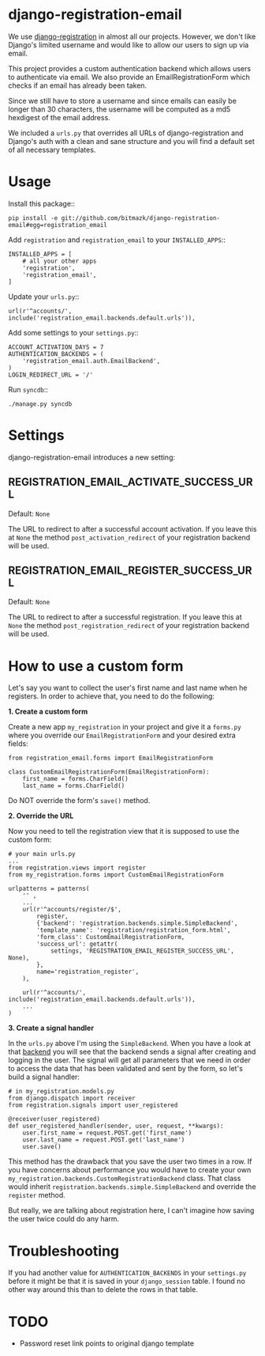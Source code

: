django-registration-email
==========================

We use
[django-registration](https://bitbucket.org/ubernostrum/django-registration/overview)
in almost all our projects. However, we don't like Django's limited username
and would like to allow our users to sign up via email.

This project provides a custom authentication backend which allows users to
authenticate via email. We also provide an EmailRegistrationForm which
checks if an email has already been taken.

Since we still have to store a username and since emails can easily be longer
than 30 characters, the username will be computed as a md5 hexdigest of the
email address.

We included a ``urls.py`` that overrides all URLs of django-registration
and Django's auth with a clean and sane structure and you will find a default
set of all necessary templates.

Usage
======

Install this package::

    pip install -e git://github.com/bitmazk/django-registration-email#egg=registration_email

Add ``registration`` and ``registration_email`` to your ``INSTALLED_APPS``::

    INSTALLED_APPS = [
        # all your other apps
        'registration',
        'registration_email',
    ]

Update your ``urls.py``::

    url(r'^accounts/', include('registration_email.backends.default.urls')),

Add some settings to your ``settings.py``::

    ACCOUNT_ACTIVATION_DAYS = 7
    AUTHENTICATION_BACKENDS = (
        'registration_email.auth.EmailBackend',
    )
    LOGIN_REDIRECT_URL = '/'

Run ``syncdb``::

    ./manage.py syncdb

Settings
========

django-registration-email introduces a new setting:

REGISTRATION_EMAIL_ACTIVATE_SUCCESS_URL
---------------------------------------

Default: ``None``

The URL to redirect to after a successful account activation. If you leave this
at ``None`` the method ``post_activation_redirect`` of your registration
backend will be used.

REGISTRATION_EMAIL_REGISTER_SUCCESS_URL
---------------------------------------

Default: ``None``

The URL to redirect to after a successful registration. If you leave this at
``None`` the method ``post_registration_redirect`` of your registration backend
will be used.

How to use a custom form
========================

Let's say you want to collect the user's first name and last name when he
registers. In order to achieve that, you need to do the following:

__1. Create a custom form__

Create a new app `my_registration` in your project and give it a `forms.py`
where you override our `EmailRegistrationForm` and your desired extra 
fields:

    from registration_email.forms import EmailRegistrationForm

    class CustomEmailRegistrationForm(EmailRegistrationForm):
        first_name = forms.CharField()
        last_name = forms.CharField()

Do NOT override the form's `save()` method.

__2. Override the URL__

Now you need to tell the registration view that it is supposed to use the
custom form:

    # your main urls.py
    ...
    from registration.views import register
    from my_registration.forms import CustomEmailRegistrationForm

    urlpatterns = patterns(
        '' ,
        ...
        url(r'^accounts/register/$',
            register,
            {'backend': 'registration.backends.simple.SimpleBackend',
            'template_name': 'registration/registration_form.html',
            'form_class': CustomEmailRegistrationForm,
            'success_url': getattr(
                settings, 'REGISTRATION_EMAIL_REGISTER_SUCCESS_URL', None),
            },
            name='registration_register', 
        ),

        url(r'^accounts/', include('registration_email.backends.default.urls')),
        ...
    ) 

__3. Create a signal handler__

In the `urls.py` above I'm using the `SimpleBackend`. When you have a look
at that [backend](https://github.com/nathanborror/django-registration/blob/master/registration/backends/simple/__init__.py#L30)
you will see that the backend sends a signal after creating and logging in the
user. The signal will get all parameters that we need in order to access the
data that has been validated and sent by the form, so let's build a signal
handler:

    # in my_registration.models.py
    from django.dispatch import receiver
    from registration.signals import user_registered

    @receiver(user_registered)
    def user_registered_handler(sender, user, request, **kwargs):
        user.first_name = request.POST.get('first_name')
        user.last_name = request.POST.get('last_name')
        user.save()

This method has the drawback that you save the user two times in a row. If
you have concerns about performance you would have to create your own 
`my_registration.backends.CustomRegistrationBackend` class. That class would
inherit `registration.backends.simple.SimpleBackend` and override the 
`register` method.

But really, we are talking about registration here, I can't imagine how saving 
the user twice could do any harm.


Troubleshooting
================

If you had another value for ``AUTHENTICATION_BACKENDS`` in your
``settings.py`` before it might be that it is saved in your ``django_session``
table. I found no other way around this than to delete the rows in that table.

TODO
=====

* Password reset link points to original django template
